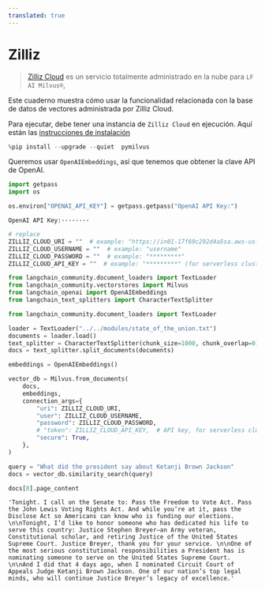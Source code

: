 ```yaml
---
translated: true
---
```


# Zilliz

>[Zilliz Cloud](https://zilliz.com/doc/quick_start) es un servicio totalmente administrado en la nube para `LF AI Milvus®`,

Este cuaderno muestra cómo usar la funcionalidad relacionada con la base de datos de vectores administrada por Zilliz Cloud.

Para ejecutar, debe tener una instancia de `Zilliz Cloud` en ejecución. Aquí están las [instrucciones de instalación](https://zilliz.com/cloud)

```python
%pip install --upgrade --quiet  pymilvus
```

Queremos usar `OpenAIEmbeddings`, así que tenemos que obtener la clave API de OpenAI.

```python
import getpass
import os

os.environ["OPENAI_API_KEY"] = getpass.getpass("OpenAI API Key:")
```

```output
OpenAI API Key:········
```

```python
# replace
ZILLIZ_CLOUD_URI = ""  # example: "https://in01-17f69c292d4a5sa.aws-us-west-2.vectordb.zillizcloud.com:19536"
ZILLIZ_CLOUD_USERNAME = ""  # example: "username"
ZILLIZ_CLOUD_PASSWORD = ""  # example: "*********"
ZILLIZ_CLOUD_API_KEY = ""  # example: "*********" (for serverless clusters which can be used as replacements for user and password)
```

```python
from langchain_community.document_loaders import TextLoader
from langchain_community.vectorstores import Milvus
from langchain_openai import OpenAIEmbeddings
from langchain_text_splitters import CharacterTextSplitter
```

```python
from langchain_community.document_loaders import TextLoader

loader = TextLoader("../../modules/state_of_the_union.txt")
documents = loader.load()
text_splitter = CharacterTextSplitter(chunk_size=1000, chunk_overlap=0)
docs = text_splitter.split_documents(documents)

embeddings = OpenAIEmbeddings()
```

```python
vector_db = Milvus.from_documents(
    docs,
    embeddings,
    connection_args={
        "uri": ZILLIZ_CLOUD_URI,
        "user": ZILLIZ_CLOUD_USERNAME,
        "password": ZILLIZ_CLOUD_PASSWORD,
        # "token": ZILLIZ_CLOUD_API_KEY,  # API key, for serverless clusters which can be used as replacements for user and password
        "secure": True,
    },
)
```

```python
query = "What did the president say about Ketanji Brown Jackson"
docs = vector_db.similarity_search(query)
```

```python
docs[0].page_content
```

```output
'Tonight. I call on the Senate to: Pass the Freedom to Vote Act. Pass the John Lewis Voting Rights Act. And while you’re at it, pass the Disclose Act so Americans can know who is funding our elections. \n\nTonight, I’d like to honor someone who has dedicated his life to serve this country: Justice Stephen Breyer—an Army veteran, Constitutional scholar, and retiring Justice of the United States Supreme Court. Justice Breyer, thank you for your service. \n\nOne of the most serious constitutional responsibilities a President has is nominating someone to serve on the United States Supreme Court. \n\nAnd I did that 4 days ago, when I nominated Circuit Court of Appeals Judge Ketanji Brown Jackson. One of our nation’s top legal minds, who will continue Justice Breyer’s legacy of excellence.'
```
